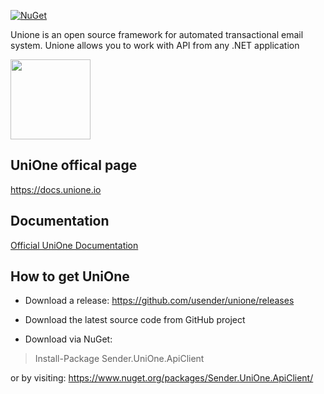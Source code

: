 [![NuGet](https://img.shields.io/nuget/v/Sender.UniOne.ApiClient)](https://www.nuget.org/packages/Sender.UniOne.ApiClient)

Unione is an open source framework for automated transactional email system. Unione allows you to work with API from any .NET application

<img src="https://docs.unione.io/assets/slate/img/logo-unione.svg" width="128"/> 

##  UniOne offical page
https://docs.unione.io

## Documentation
[Official UniOne Documentation](https://docs.unione.io/en/web-api-ref?http#web-api)

## How to get UniOne
- Download a release: https://github.com/usender/unione/releases

- Download the latest source code from GitHub project

- Download via NuGet:
> Install-Package Sender.UniOne.ApiClient
> 
or by visiting: https://www.nuget.org/packages/Sender.UniOne.ApiClient/
